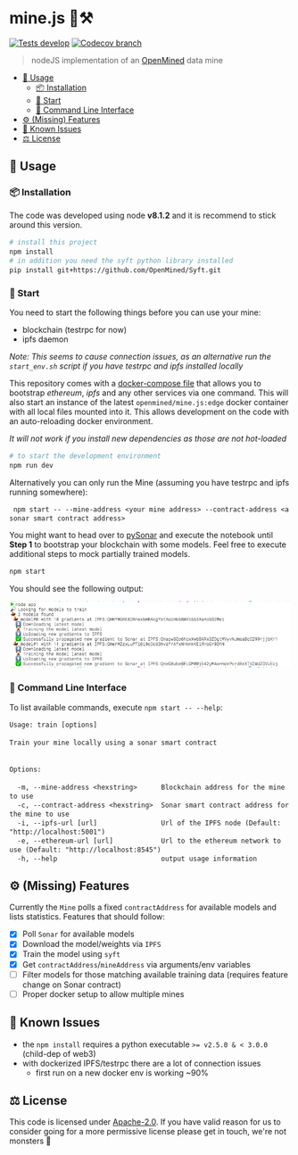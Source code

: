 # mine.js 🗻⚒

[![Tests develop](https://img.shields.io/travis/OpenMined/mine.js/develop.svg?style=flat-square)](https://travis-ci.org/OpenMined/mine.js)
[![Codecov branch](https://img.shields.io/codecov/c/github/OpenMined/mine.js/develop.svg?style=flat-square)](https://codecov.io/gh/OpenMined/Mine.js)

> nodeJS implementation of an [OpenMined](http://openmined.org) data mine

<!-- TOC depthFrom:2 -->

- [🏃‍ Usage](#‍-usage)
    - [📦 Installation](#-installation)
    - [🏁 Start](#-start)
    - [🌙 Command Line Interface](#-command-line-interface)
- [⚙️ (Missing) Features](#-missing-features)
- [🐞 Known Issues](#-known-issues)
- [⚖️ License](#-license)

<!-- /TOC -->

## 🏃‍ Usage

### 📦 Installation

The code was developed using node **v8.1.2** and it is recommend to stick around this version.

```sh
# install this project
npm install
# in addition you need the syft python library installed
pip install git+https://github.com/OpenMined/Syft.git
```

### 🏁 Start

You need to start the following things before you can use your mine:
* blockchain (testrpc for now)
* ipfs daemon

_Note: This seems to cause connection issues, as an alternative run the `start_env.sh` script if you have testrpc and ipfs installed locally_

This repository comes with a [docker-compose file](setup/docker-compose.yml) that allows you to bootstrap _ethereum_, _ipfs_ and any other services via one command. This will also start an instance of the latest `openmined/mine.js:edge` docker container with all local files mounted into it.
This allows development on the code with an auto-reloading docker environment.

_It will not work if you install new dependencies as those are not hot-loaded_

```sh
# to start the development environment
npm run dev
```

Alternatively you can only run the Mine (assuming you have testrpc and ipfs running somewhere):

```
 npm start -- --mine-address <your mine address> --contract-address <a sonar smart contract address>
```

You might want to head over to [pySonar](https://github.com/OpenMined/PySonar/blob/master/notebooks/Sonar%20-%20Decentralized%20Model%20Training%20Simulation%20(local%20blockchain).ipynb) and execute the notebook until **Step 1** to bootstrap your blockchain with some models. Feel free to execute additional steps to mock partially trained models.

```sh
npm start
```

You should see the following output:

![mine logs](stdout_progress.png)

### 🌙 Command Line Interface

To list available commands, execute `npm start -- --help`:
```
Usage: train [options]

Train your mine locally using a sonar smart contract


Options:

  -m, --mine-address <hexstring>      Blockchain address for the mine to use
  -c, --contract-address <hexstring>  Sonar smart contract address for the mine to use
  -i, --ipfs-url [url]                Url of the IPFS node (Default: "http://localhost:5001")
  -e, --ethereum-url [url]            Url to the ethereum network to use (Default: "http://localhost:8545")
  -h, --help                          output usage information

```

## ⚙️ (Missing) Features

Currently the `Mine` polls a fixed `contractAddress` for available models and lists statistics.
Features that should follow:

* [x] Poll `Sonar` for available models
* [x] Download the model/weights via `IPFS`
* [x] Train the model using `syft`
* [x] Get `contractAddress`/`mineAddress` via arguments/env variables
* [ ] Filter models for those matching available training data (requires feature change on Sonar contract)
* [ ] Proper docker setup to allow multiple mines

## 🐞 Known Issues

* the `npm install` requires a python executable `>= v2.5.0 & < 3.0.0` (child-dep of web3)
* with dockerized IPFS/testrpc there are a lot of connection issues
    * first run on a new docker env is working ~90%

## ⚖️ License

This code is licensed under [Apache-2.0](LICENSE). If you have valid reason for us to consider going for a more permissive license please get in touch, we're not monsters 👾
